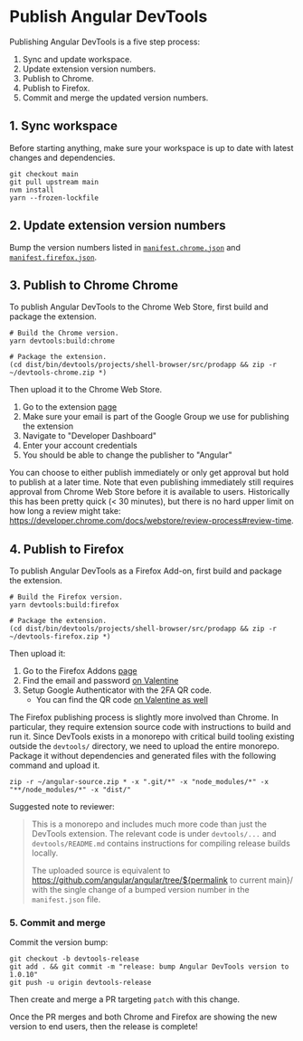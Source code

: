 # Publish Angular DevTools

Publishing Angular DevTools is a five step process:
1.  Sync and update workspace.
1.  Update extension version numbers.
1.  Publish to Chrome.
1.  Publish to Firefox.
1.  Commit and merge the updated version numbers.

## 1. Sync workspace

Before starting anything, make sure your workspace is up to date with latest changes and dependencies.

```shell
git checkout main
git pull upstream main
nvm install
yarn --frozen-lockfile
```

## 2. Update extension version numbers

Bump the version numbers listed in
[`manifest.chrome.json`](/devtools/projects/shell-browser/src/manifest/manifest.chrome.json)
and [`manifest.firefox.json`](/devtools/projects/shell-browser/src/manifest/manifest.firefox.json).

## 3. Publish to Chrome Chrome

To publish Angular DevTools to the Chrome Web Store, first build and package the extension.

```shell
# Build the Chrome version.
yarn devtools:build:chrome

# Package the extension.
(cd dist/bin/devtools/projects/shell-browser/src/prodapp && zip -r ~/devtools-chrome.zip *)
```

Then upload it to the Chrome Web Store.

1. Go to the extension [page](https://chrome.google.com/webstore/category/extensions)
1. Make sure your email is part of the Google Group we use for publishing the extension
1. Navigate to "Developer Dashboard"
1. Enter your account credentials
1. You should be able to change the publisher to "Angular"

You can choose to either publish immediately or only get approval but hold to publish at a later time.
Note that even publishing immediately still requires approval from Chrome Web Store before it is
available to users. Historically this has been pretty quick (< 30 minutes), but there is no hard upper
limit on how long a review might take: https://developer.chrome.com/docs/webstore/review-process#review-time.

## 4. Publish to Firefox

To publish Angular DevTools as a Firefox Add-on, first build and package the extension.

```shell
# Build the Firefox version.
yarn devtools:build:firefox

# Package the extension.
(cd dist/bin/devtools/projects/shell-browser/src/prodapp && zip -r ~/devtools-firefox.zip *)
```

Then upload it:

1.  Go to the Firefox Addons [page](https://addons.mozilla.org/developers/addons)
1.  Find the email and password [on Valentine](http://valentine/#/show/1651707871496288)
1.  Setup Google Authenticator with the 2FA QR code.
    *   You can find the QR code [on Valentine as well](http://valentine/#/show/1651792043556329)

The Firefox publishing process is slightly more involved than Chrome. In particular, they
require extension source code with instructions to build and run it. Since DevTools exists in
a monorepo with critical build tooling existing outside the `devtools/` directory, we need to
upload the entire monorepo. Package it without dependencies and generated files with the
following command and upload it.

```shell
zip -r ~/angular-source.zip * -x ".git/*" -x "node_modules/*" -x "**/node_modules/*" -x "dist/"
```

Suggested note to reviewer:

> This is a monorepo and includes much more code than just the DevTools extension. The relevant
> code is under `devtools/...` and `devtools/README.md` contains instructions for compiling release
> builds locally.
>
> The uploaded source is equivalent to
> https://github.com/angular/angular/tree/${permalink to current main}/ with the single change
> of a bumped version number in the `manifest.json` file.

### 5. Commit and merge

Commit the version bump:

```shell
git checkout -b devtools-release
git add . && git commit -m "release: bump Angular DevTools version to 1.0.10"
git push -u origin devtools-release
```

Then create and merge a PR targeting `patch` with this change.

Once the PR merges and both Chrome and Firefox are showing the new version to end users, then
the release is complete!
